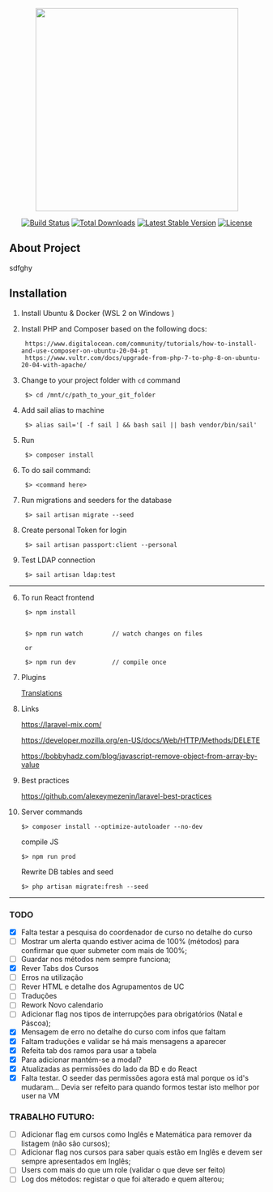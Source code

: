 <p align="center"><a href="https://laravel.com" target="_blank"><img src="https://raw.githubusercontent.com/laravel/art/master/logo-lockup/5%20SVG/2%20CMYK/1%20Full%20Color/laravel-logolockup-cmyk-red.svg" width="400"></a></p>

<p align="center">
<a href="https://travis-ci.org/laravel/framework"><img src="https://travis-ci.org/laravel/framework.svg" alt="Build Status"></a>
<a href="https://packagist.org/packages/laravel/framework"><img src="https://img.shields.io/packagist/dt/laravel/framework" alt="Total Downloads"></a>
<a href="https://packagist.org/packages/laravel/framework"><img src="https://img.shields.io/packagist/v/laravel/framework" alt="Latest Stable Version"></a>
<a href="https://packagist.org/packages/laravel/framework"><img src="https://img.shields.io/packagist/l/laravel/framework" alt="License"></a>
</p>

## About Project
sdfghy

## Installation

1) Install Ubuntu & Docker (WSL 2 on Windows )

2) Install PHP and Composer based on the following docs:

        https://www.digitalocean.com/community/tutorials/how-to-install-and-use-composer-on-ubuntu-20-04-pt
        https://www.vultr.com/docs/upgrade-from-php-7-to-php-8-on-ubuntu-20-04-with-apache/        

4) Change to your project folder with `cd` command

        $> cd /mnt/c/path_to_your_git_folder        

5) Add sail alias to machine

        $> alias sail='[ -f sail ] && bash sail || bash vendor/bin/sail'

5) Run 

        $> composer install


2) To do sail command:

        $> <command here>

3) Run migrations and seeders for the database 

        $> sail artisan migrate --seed

4) Create personal Token for login

        $> sail artisan passport:client --personal

5) Test LDAP connection

        $> sail artisan ldap:test

-----

6) To run React frontend

        $> npm install


        $> npm run watch        // watch changes on files
        
        or
        
        $> npm run dev          // compile once

7) Plugins

   [Translations](https://react.i18next.com/)


8) Links

   https://laravel-mix.com/
   
    https://developer.mozilla.org/en-US/docs/Web/HTTP/Methods/DELETE

   https://bobbyhadz.com/blog/javascript-remove-object-from-array-by-value

    
9) Best practices

   https://github.com/alexeymezenin/laravel-best-practices


10) Server commands

        $> composer install --optimize-autoloader --no-dev

    compile JS
    
        $> npm run prod

    Rewrite DB tables and seed
        
        $> php artisan migrate:fresh --seed

---

### TODO
- [x] Falta testar a pesquisa do coordenador de curso no detalhe do curso
- [ ] Mostrar um alerta quando estiver acima de 100% (métodos) para confirmar que quer submeter com mais de 100%;
- [ ] Guardar nos métodos nem sempre funciona;
- [x] Rever Tabs dos Cursos
- [ ] Erros na utilização
- [ ] Rever HTML e detalhe dos Agrupamentos de UC
- [ ] Traduções
- [ ] Rework Novo calendario
- [ ] Adicionar flag nos tipos de interrupções para obrigatórios (Natal e Páscoa);
- [x] Mensagem de erro no detalhe do curso com infos que faltam
- [x] Faltam traduções e validar se há mais mensagens a aparecer
- [x] Refeita tab dos ramos para usar a tabela
- [x] Para adicionar mantém-se a modal?
- [x] Atualizadas as permissões do lado da BD e do React
- [x] Falta testar. O seeder das permissões agora está mal porque os id's mudaram... Devia ser refeito para quando formos testar isto melhor por user na VM

### TRABALHO FUTURO:
- [ ] Adicionar flag em cursos como Inglês e Matemática para remover da listagem (não são cursos);
- [ ] Adicionar flag nos cursos para saber quais estão em Inglês e devem ser sempre apresentados em Inglês;
- [ ] Users com mais do que um role (validar o que deve ser feito)
- [ ] Log dos métodos: registar o que foi alterado e quem alterou;

